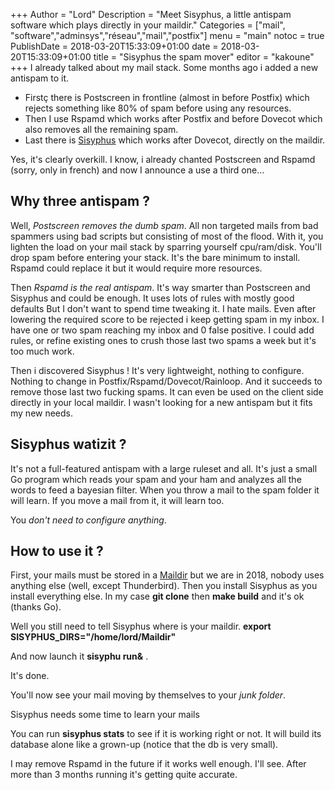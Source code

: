 +++
Author = "Lord"
Description = "Meet Sisyphus, a little antispam software which plays directly in your maildir."
Categories = ["mail", "software","adminsys","réseau","mail","postfix"]
menu = "main"
notoc = true
PublishDate = 2018-03-20T15:33:09+01:00
date = 2018-03-20T15:33:09+01:00
title = "Sisyphus the spam mover"
editor = "kakoune"
+++
I already talked about my mail stack.
Some months ago i added a new antispam to it.

  - Firstç there is Postscreen in frontline (almost in before Postfix) which rejects something like 80% of spam before using any resources.
  - Then I use Rspamd which works after Postfix and before Dovecot which also removes all the remaining spam.
  - Last there is [Sisyphus](https://github.com/carlostrub/sisyphus) which works after Dovecot, directly on the maildir. 

Yes, it's clearly overkill.
I know, i already chanted Postscreen and Rspamd (sorry, only in french) and now I announce a use a third one…

## Why three antispam ?

Well, *Postscreen removes the dumb spam*.
All non targeted mails from bad spammers using bad scripts but consisting of most of the flood.
With it, you lighten the load on your mail stack by sparring yourself cpu/ram/disk.
You'll drop spam before entering your stack.
It's the bare minimum to install.
Rspamd could replace it but it would require more resources.

Then *Rspamd is the real antispam*.
It's way smarter than Postscreen and Sisyphus and could be enough.
It uses lots of rules with mostly good defaults
But I don't want to spend time tweaking it.
I hate mails.
Even after lowering the required score to be rejected i keep getting spam in my inbox.
I have one or two spam reaching my inbox and 0 false positive.
I could add rules, or refine existing ones to crush those last two spams a week but it's too much work.

Then i discovered Sisyphus !
It's very lightweight, nothing to configure.
Nothing to change in Postfix/Rspamd/Dovecot/Rainloop.
And it succeeds to remove those last two fucking spams.
It can even be used on the client side directly in your local maildir.
I wasn't looking for a new antispam but it fits my new needs.

## Sisyphus watizit ?

It's not a full-featured antispam with a large ruleset and all.
It's just a small Go program which reads your spam and your ham and analyzes all the words to feed a bayesian filter.
When you throw a mail to the spam folder it will learn.
If you move a mail from it, it will learn too.

You *don't need to configure anything*.

## How to use it ?

First, your mails must be stored in a [Maildir](https://en.wikipedia.org/wiki/Maildir) but we are in 2018, nobody uses anything else (well, except Thunderbird).
Then you install Sisyphus as you install everything else.
In my case **git clone** then **make build** and it's ok (thanks Go).

Well you still need to tell Sisyphus where is your maildir.
**export SISYPHUS_DIRS="/home/lord/Maildir"**

And now launch it **sisyphu run&** .

It's done.

You'll now see your mail moving by themselves to your *junk folder*.

Sisyphus needs some time to learn your mails

You can run **sisyphus stats** to see if it is working right or not.
It will build its database alone like a grown-up (notice that the db is very small).

I may remove Rspamd in the future if it works well enough.
I'll see.
After more than 3 months running it's getting quite accurate.
